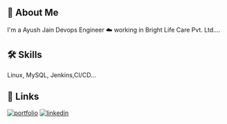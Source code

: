 
## 🚀 About Me
I'm a Ayush Jain Devops Engineer ☁️ working in Bright Life Care Pvt. Ltd....


## 🛠 Skills
Linux, MySQL, Jenkins,CI/CD...


## 🔗 Links
[![portfolio](https://img.shields.io/badge/my_portfolio-000?style=for-the-badge&logo=ko-fi&logoColor=white)](https://62dbe9fb95186a0f80e88a52--peaceful-entremet-eef335.netlify.app/##)
[![linkedin](https://img.shields.io/badge/linkedin-0A66C2?style=for-the-badge&logo=linkedin&logoColor=white)](https://www.linkedin.com/in/ayush-jain-654617145/)

